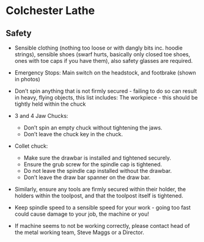 # Colchester Lathe

## Safety 

* Sensible clothing (nothing too loose or with dangly bits inc. hoodie strings), sensible shoes (swarf hurts, basically only closed toe shoes, ones with toe caps if you have them), also safety glasses are required.
* Emergency Stops: Main switch on the headstock, and footbrake (shown in photos)
* Don’t spin anything that is not firmly secured - failing to do so can result in heavy, flying objects, this list includes:
The workpiece - this should be tightly held within the chuck
* 3 and 4 Jaw Chucks:
   - Don’t spin an empty chuck without tightening the jaws.
   - Don’t leave the chuck key in the chuck.

* Collet chuck:
   - Make sure the drawbar is installed and tightened securely.
   - Ensure the grub screw for the spindle cap is tightened.
   - Do not leave the spindle cap installed without the drawbar.
   - Don’t leave the draw bar spanner on the draw bar.

* Similarly, ensure any tools are firmly secured within their holder, the holders within the toolpost, and that the toolpost itself is tightened.
* Keep spindle speed to a sensible speed for your work - going too fast could cause damage to your job, the machine or you!
* If machine seems to not be working correctly, please contact head of the metal working team, Steve Maggs or a Director.
